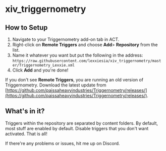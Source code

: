 # xiv_triggernometry

## How to Setup

 1. Navigate to your Triggernometry add-on tab in ACT.
 2. Right-click on **Remote Triggers** and choose **Add**> **Repository** from the list.
 3. Name it whatever you want but put the following in the address:
 ```https://raw.githubusercontent.com/lexxiesia/xiv_triggernometry/master/Triggernometry_Lexxie.xml```
 4. Click **Add** and you're done!
 
 If you don't see **Remote Triggers**, you are running an old version of Triggernometry. Download the latest update from [https://github.com/paissaheavyindustries/Triggernometry/releases/](https://github.com/paissaheavyindustries/Triggernometry/releases/).

## What's in it?
Triggers within the repository are separated by content folders. By default, most stuff are enabled by default. Disable triggers that you don't want activated. That is all!

If there're any problems or issues, hit me up on Discord.
